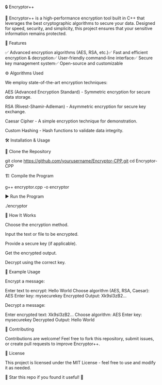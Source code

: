 🔒 Encryptor++

🚀 Encryptor++ is a high-performance encryption tool built in C++ that leverages the best cryptographic algorithms to secure your data. Designed for speed, security, and simplicity, this project ensures that your sensitive information remains protected.

📌 Features

✅ Advanced encryption algorithms (AES, RSA, etc.)✅ Fast and efficient encryption & decryption✅ User-friendly command-line interface✅ Secure key management system✅ Open-source and customizable

⚙️ Algorithms Used

We employ state-of-the-art encryption techniques:

AES (Advanced Encryption Standard) - Symmetric encryption for secure data storage.

RSA (Rivest-Shamir-Adleman) - Asymmetric encryption for secure key exchange.

Caesar Cipher - A simple encryption technique for demonstration.

Custom Hashing - Hash functions to validate data integrity.

🛠️ Installation & Usage

🔽 Clone the Repository

 git clone https://github.com/yourusername/Encryptor-CPP.git
 cd Encryptor-CPP

🏗️ Compile the Program

g++ encryptor.cpp -o encryptor

▶️ Run the Program

./encryptor

📝 How It Works

Choose the encryption method.

Input the text or file to be encrypted.

Provide a secure key (if applicable).

Get the encrypted output.

Decrypt using the correct key.

📌 Example Usage

Encrypt a message:

Enter text to encrypt: Hello World
Choose algorithm (AES, RSA, Caesar): AES
Enter key: mysecurekey
Encrypted Output: Xk9sI3zB2...

Decrypt a message:

Enter encrypted text: Xk9sI3zB2...
Choose algorithm: AES
Enter key: mysecurekey
Decrypted Output: Hello World

🔗 Contributing

Contributions are welcome! Feel free to fork this repository, submit issues, or create pull requests to improve Encryptor++.

📜 License

This project is licensed under the MIT License - feel free to use and modify it as needed.

🌟 Star this repo if you found it useful! 🚀
